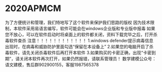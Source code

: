 # 2020APMCM
为了方便统计和管理，我们特地写了这个软件来保护我们思路的版权 因为技术限制，本软件采用易语言编写，软件可能会在windows企业版和专业版中报毒 如果您不放心，可以在软件启动时将桌面上的软件都关闭，资料下载完毕之后，打开杀毒软件查杀  注意！！！！！！！！！！！！  1.windows defender提示病毒信息出现时，在病毒和威胁防护里面勾选“保留在本设备上”  2.如果您的电脑开启了杀毒软件，请先关闭杀毒软件后再打开本软件  3.如果购买的卡密正确，出现“卡密到期”，请关闭本软件再次打开，如果仍然报错，请联系管理员！   数学建模公众号：语文建模，售后群902900155，客服1987565378
